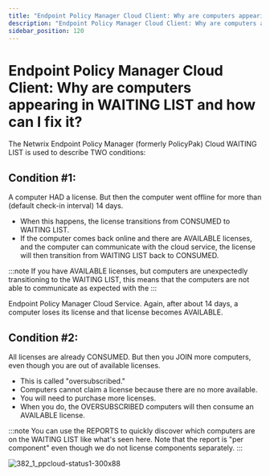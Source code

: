 ```yaml
---
title: "Endpoint Policy Manager Cloud Client: Why are computers appearing in WAITING LIST and how can I fix it?"
description: "Endpoint Policy Manager Cloud Client: Why are computers appearing in WAITING LIST and how can I fix it?"
sidebar_position: 120
---
```


# Endpoint Policy Manager Cloud Client: Why are computers appearing in WAITING LIST and how can I fix it?

The Netwrix Endpoint Policy Manager (formerly PolicyPak) Cloud WAITING LIST is used to describe TWO
conditions:

## Condition #1:

A computer HAD a license. But then the computer went offline for more than (default check-in
interval) 14 days.

- When this happens, the license transitions from CONSUMED to WAITING LIST.
- If the computer comes back online and there are AVAILABLE licenses, and the computer can
  communicate with the cloud service, the license will then transition from WAITING LIST back to
  CONSUMED.

:::note
If you have AVAILABLE licenses, but computers are unexpectedly transitioning to the
WAITING LIST, this means that the computers are not able to communicate as expected with the
:::


Endpoint Policy Manager Cloud Service. Again, after about 14 days, a computer loses its license and
that license becomes AVAILABLE.

## Condition #2:

All licenses are already CONSUMED. But then you JOIN more computers, even though you are out of
available licenses.

- This is called "oversubscribed."
- Computers cannot claim a license because there are no more available.
- You will need to purchase more licenses.
- When you do, the OVERSUBSCRIBED computers will then consume an AVAILABLE license.

:::note
You can use the REPORTS to quickly discover which computers are on the WAITING LIST like
what's seen here. Note that the report is "per component" even though we do not license components
separately.
:::


![382_1_ppcloud-status1-300x88](/images/endpointpolicymanager/troubleshooting/cloud/382_1_ppcloud-status1-300x88.webp)

